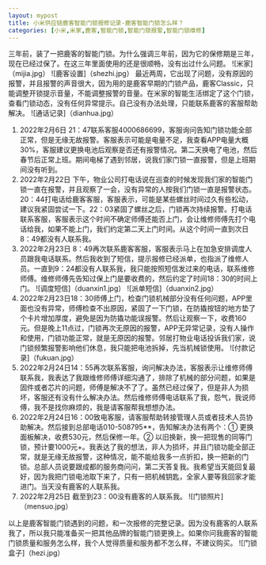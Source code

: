 ```yaml
---
layout: mypost
title: 小米供应链鹿客智能门锁报修记录-鹿客智能门锁怎么样？
categories: [小米,米家,鹿客,智能门锁,智能门锁报警,智能门锁维修]
---
```

三年前，装了一把鹿客的智能门锁。为什么强调三年前，因为它的保修期是三年，现在已经过保了。在这三年里面使用的还是很顺畅，没有出过什么问题。
![米家]（mijia.jpg）
![鹿客设置]（shezhi.jpg）
最近两周，它出现了问题，没有原因的报警，并且报警的声音很大，因为用的是鹿客早期的门锁产品，鹿客Classic，只能调整开锁提示音量，不能调整报警的音量。在米家的智能生活绑定了这个门锁，查看门锁动态，没有任何异常提示。自己没有办法处理，只能联系鹿客的客服帮助解决。
![通话记录]（dianhua.jpg）
1. 2022年2月6日 21：47联系客服4000686699，客服询问告知门锁功能全部正常，但是无缘无故报警。客服表示可能是电量不足，我查看APP电量大概30%，客服建议更换电池后观察是否还有报警情况。第二天换电了电池，然后春节后正常上班。期间电梯了遇到邻居，说我们家门锁一直报警，但是上班期间没有听到。
2. 2022年2月22日 下午，物业公司打电话说在巡查的时候发现我们家的智能门锁一直在报警，并且观察了一会，没有异常的人按我们门锁一直是报警状态。20：44打电话给鹿客客服，客服表示，可能是某些螺丝时间过久有些松动，建议我紧固尝试一下。22：03紧固了螺丝之后，门锁再次持续报警。打电话联系客服，客服表示这个时间不确定师傅还能否上门，会让维修师傅先打个电话给我，如果不能上门，我们约定第二天上门时间。从这个时间一直到次日8：49都没有人联系我。
3. 2022年2月23日 8：49再次联系鹿客客服，客服表示马上在加急安排调度人员跟我电话联系。然后我收到了短信，提示报修已经派单，也指派了维修人员。一直到9：24都没有人联系我，我只能按照短信发过来的电话，联系维修师傅。维修师傅先告知过保上门是要收费的，然后约定了时间18：30的时间上门。
![调度短信]（duanxin1.jpg）
![派单短信]（duanxin2.jpg）
4. 2022年2月23日18：30师傅上门，检查门锁机械部分没有任何问题，APP里面也没有异常，师傅检查不出原因，紧固了一下门锁，在防撬按钮的地方垫了个卡片增加厚度，避免是因为防撬功能误报警。然后让观察一下，收费160元。但是晚上11点过，门锁再次无原因的报警，APP无异常记录，没有人操作和使用，门锁功能正常，就是无原因的报警。邻居打物业电话投诉我们家，说门锁频繁报警影响他们休息，我只能把电池拆掉，先当机械锁使用。
![付款记录]（fukuan.jpg）
5. 2022年2月24日14：55再次联系客服，询问解决办法，客服表示让维修师傅联系我，我表达了我跟维修师傅详细沟通了，排除了机械的部分问题，如果是固件或者芯片的问题，师傅是解决不了了。虽然已经过保了，但是非人为损坏，客服还有没有什么解决办法。然后维修师傅电话联系了我，怨气，我说师傅，我不是找你麻烦的，我是请客服帮我想想办法。
6. 2022年2月24日16：00致电客服，请客服帮助转接管理人员或者技术人员协助解决。然后接到总部电话010-508795**，告知解决办法有两个：① 更换面板解决，收费530元，然后保修一年。② 以旧换新，换一把现售的同等门锁，预计要1000元+。我表达了我的想法，非人为损坏，并且门锁功能全部正常，就是无缘无故报警，这种情况，能不能给我多一点折扣，换一把新的门锁。总部人员说要跟成都的服务商问问，第二天答复我。我希望当天能回复最好，因为我把门锁电池取下来了，只有一把机械钥匙，全家人要等我回家才能进门。当天没有鹿客的人联系我。
7. 2022年2月25日 截至到23：00没有鹿客的人联系我。
![门锁照片]（mensuo.jpg）

以上是鹿客智能门锁遇到的问题，和一次报修的完整记录。因为没有鹿客的人联系我了，所以我只能准备买一把其他品牌的智能门锁更换上。如果你问我鹿客的智能门锁质量和服务怎么样，我个人觉得质量和服务都不怎么样，不建议购买。
![门锁盒子]（hezi.jpg）
